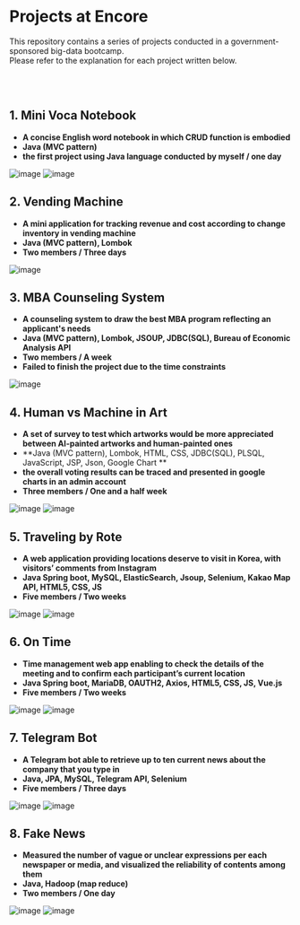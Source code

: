 # Projects at Encore

This repository contains a series of projects conducted in a government-sponsored big-data bootcamp.  
Please refer to the explanation for each project written below.

<br> 
<br> 

## 1. Mini Voca Notebook
  - **A concise English word notebook in which CRUD function is embodied**
  - **Java (MVC pattern)**
  - **the first project using Java language conducted by myself / one day**
  
  ![image](https://user-images.githubusercontent.com/45421327/74927877-cdb0fd00-541b-11ea-93b3-798c1fe3c145.png)
  ![image](https://user-images.githubusercontent.com/45421327/74927926-ddc8dc80-541b-11ea-804f-0a1f946e09dc.png)
<br> 

## 2. Vending Machine
  - **A mini application for tracking revenue and cost according to change inventory in vending machine**
  - **Java (MVC pattern), Lombok**
  - **Two members / Three days**
  
  ![image](https://user-images.githubusercontent.com/45421327/74928216-6c3d5e00-541c-11ea-9de0-f9ed262d4e69.png)
<br>  
 
## 3. MBA Counseling System
  - **A counseling system to draw the best MBA program reflecting an applicant's needs**
  - **Java (MVC pattern), Lombok, JSOUP, JDBC(SQL), Bureau of Economic Analysis API**
  - **Two members / A week**
  - **Failed to finish the project due to the time constraints**
  
  ![image](https://user-images.githubusercontent.com/45421327/74928258-82e3b500-541c-11ea-8b6b-f7fc0fbbd499.png)
 <br> 
 
## 4. Human vs Machine in Art
  - **A set of survey to test which artworks would be more appreciated between AI-painted artworks and human-painted ones**
  - **Java (MVC pattern), Lombok, HTML, CSS, JDBC(SQL), PLSQL, JavaScript, JSP, Json, Google Chart **
  - **the overall voting results can be traced and presented in google charts in an admin account**
  - **Three members / One and a half week**
  
  ![image](https://user-images.githubusercontent.com/45421327/74928393-c0484280-541c-11ea-8a55-8a5fdc0630d6.png)
  ![image](https://user-images.githubusercontent.com/45421327/74928337-a4dd3780-541c-11ea-815a-21bd17dfa432.png)
<br> 

## 5. Traveling by Rote
  - **A web application providing locations deserve to visit in Korea, with visitors’ comments from Instagram**
  - **Java Spring boot, MySQL, ElasticSearch, Jsoup, Selenium, Kakao Map API, HTML5, CSS, JS**
  - **Five members / Two weeks**
  
  ![image](https://user-images.githubusercontent.com/45421327/74928436-da822080-541c-11ea-8cd8-4ef31c2bbfcb.png)
  ![image](https://user-images.githubusercontent.com/45421327/74928466-e837a600-541c-11ea-9c34-edd96ab31b95.png)
 <br>  
  
## 6. On Time
  - **Time management web app enabling to check the details of the meeting and to confirm each participant’s current location**
  - **Java Spring boot, MariaDB, OAUTH2, Axios, HTML5, CSS, JS, Vue.js**
  - **Five members / Two weeks**
  
  ![image](https://user-images.githubusercontent.com/45421327/74928499-f8e81c00-541c-11ea-9718-49b20b5d7eff.png)
  ![image](https://user-images.githubusercontent.com/45421327/74928521-01d8ed80-541d-11ea-83df-ad53ed7cc011.png)
<br> 
 
## 7. Telegram Bot
  - **A Telegram bot able to retrieve up to ten current news about the company that you type in**
  - **Java, JPA, MySQL, Telegram API, Selenium**
  - **Five members / Three days**
  
  ![image](https://user-images.githubusercontent.com/45421327/74928543-0d2c1900-541d-11ea-85c1-8277d6ab4a05.png)
  ![image](https://user-images.githubusercontent.com/45421327/74928572-19b07180-541d-11ea-9ad2-c631b1a91641.png)
 <br> 

## 8. Fake News
  - **Measured the number of vague or unclear expressions per each newspaper or media, and visualized the reliability of contents among them**
  - **Java, Hadoop (map reduce)**
  - **Two members / One day**
  
  ![image](https://user-images.githubusercontent.com/45421327/74928587-259c3380-541d-11ea-9733-a68299b6d336.png)
  ![image](https://user-images.githubusercontent.com/45421327/74928606-2f259b80-541d-11ea-9e21-cfaa117f8bf2.png)
